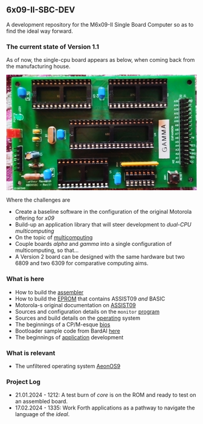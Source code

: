 ## 6x09-II-SBC-DEV

A development repository for the M6x09-II Single Board Computer so as to find the ideal way forward.

### The current state of Version 1.1

As of now, the single-cpu board appears as below, when coming back from the manufacturing house.

![SBC-II](/doc/SBC-II-24.jpg)

Where the challenges are

* Create a baseline software in the configuration of the original Motorola offering for _x09_
* Build-up an application library that will steer development to _dual-CPU multicomputing_
* On the topic of [multicomputing](https://github.com/cartheur/M6809-multicomputer)
* Couple boards _alpha_ and _gamma_ into a single configuration of multicomputing, so that...
* A Version 2 board can be designed with the same hardware but two 6809 and two 6309 for comparative computing aims.  

### What is here

* How to build the [assembler](/assembler/README.md)
* How to build the [EPROM](/core/README.md) that contains ASSIST09 _and_ BASIC
* Motorola-s original documentation on [ASSIST09](/doc/as11v2.pdf)
* Sources and configuration details on the `monitor` [program](/monitor/README.md)
* Sources and build details on the [operating](/os/README.md) system
* The beginnings of a CP/M-esque [bios](/bios/README.md)
* Bootloader sample code from BardAI [here](/bootloader/README.md)
* The beginnings of [application](/app/README.md) development

### What is relevant

* The unfiltered operating system [AeonOS9](https://github.com/cartheur/M6809-AeonOS9)

### Project Log

* 21.01.2024 - 1212: A test burn of _core_ is on the ROM and ready to test on an assembled board.
* 17.02.2024 - 1335: Work Forth applications as a pathway to navigate the language of the _ideal_.
